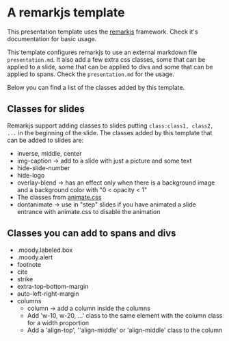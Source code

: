 
# A remarkjs template

This presentation template uses the [remarkjs](https://remarkjs.com/) framework.
Check it's documentation for basic usage.

This template configures remarkjs to use an external markdown file
`presentation.md`. It also add a few extra css classes, some that can be applied
to a slide, some that can be applied to divs and some that can be applied to
spans. Check the `presentation.md` for the usage.

Below you can find a list of the classes added by this template.

## Classes for slides

Remarkjs support adding classes to slides putting `class:class1, class2, ...` in
the beginning of the slide. The classes added by this template that can be added
to slides are:

- inverse, middle, center
- img-caption -> add to a slide with just a picture and some text
- hide-slide-number
- hide-logo
- overlay-blend -> has an effect only when there is a background image and a background color with "0 < opacity < 1"
- The classes from [animate.css](https://daneden.github.io/animate.css/)
- dontanimate -> use in "step" slides if you have animated a slide entrance with animate.css to disable the animation

## Classes you can add to spans and divs

- .moody.labeled.box
- .moody.alert
- footnote
- cite
- strike
- extra-top-bottom-margin
- auto-left-right-margin
- columns
  - column -> add a column inside the columns
  - Add 'w-10, w-20, ...' class to the same element with the column class for a width proportion
  - Add a 'align-top', '\'align-middle\' or 'align-middle' class to the column

